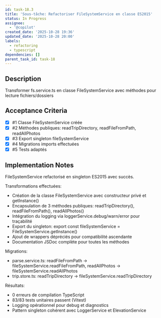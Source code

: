 ```yaml
---
id: task-18.3
title: 'Sous-tâche: Refactoriser FileSystemService en classe ES2015'
status: In Progress
assignee:
  - '@copilot'
created_date: '2025-10-28 19:36'
updated_date: '2025-10-28 20:00'
labels:
  - refactoring
  - typescript
dependencies: []
parent_task_id: task-18
---
```


## Description

<!-- SECTION:DESCRIPTION:BEGIN -->
Transformer fs.service.ts en classe FileSystemService avec méthodes pour lecture fichiers/dossiers
<!-- SECTION:DESCRIPTION:END -->

## Acceptance Criteria
<!-- AC:BEGIN -->
- [x] #1 Classe FileSystemService créée
- [x] #2 Méthodes publiques: readTripDirectory, readFileFromPath, readAllPhotos
- [x] #3 Export singleton fileSystemService
- [x] #4 Migrations imports effectuées
- [x] #5 Tests adaptés
<!-- AC:END -->

## Implementation Notes

<!-- SECTION:NOTES:BEGIN -->
FileSystemService refactorisé en singleton ES2015 avec succès.

Transformations effectuées:
- Création de la classe FileSystemService avec constructeur privé et getInstance()
- Encapsulation de 3 méthodes publiques: readTripDirectory(), readFileFromPath(), readAllPhotos()
- Intégration du logging via loggerService.debug/warn/error pour traçabilité
- Export du singleton: export const fileSystemService = FileSystemService.getInstance()
- Ajout de wrappers dépréciés pour compatibilité ascendante
- Documentation JSDoc complète pour toutes les méthodes

Migrations:
- parse.service.ts: readFileFromPath → fileSystemService.readFileFromPath, readAllPhotos → fileSystemService.readAllPhotos
- trip.store.ts: readTripDirectory → fileSystemService.readTripDirectory

Résultats:
- 0 erreurs de compilation TypeScript
- 83/83 tests unitaires passent (Vitest)
- Logging opérationnel pour debug et diagnostics
- Pattern singleton cohérent avec LoggerService et ElevationService
<!-- SECTION:NOTES:END -->
